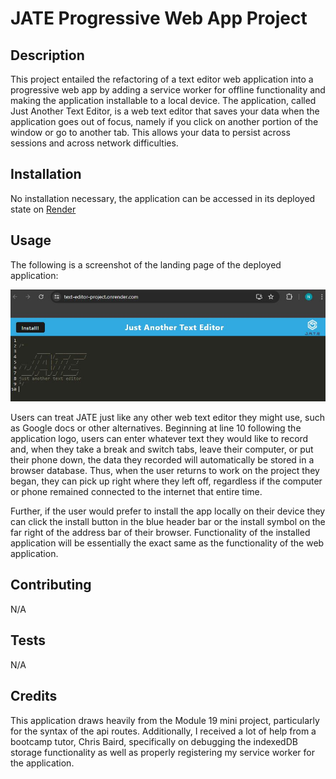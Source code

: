 # JATE Progressive Web App Project

## Description
This project entailed the refactoring of a text editor web application into a progressive web app by adding a service worker for offline functionality and making the application installable to a local device.  The application, called Just Another Text Editor, is a web text editor that saves your data when the application goes out of focus, namely if you click on another portion of the window or go to another tab.  This allows your data to persist across sessions and across network difficulties.

## Installation
No installation necessary, the application can be accessed in its deployed state on [Render](https://text-editor-project.onrender.com/)

## Usage
The following is a screenshot of the landing page of the deployed application:  

![JATE landing page screenshot](./images/text-editor-landing-page-screenshot.JPG)

Users can treat JATE just like any other web text editor they might use, such as Google docs or other alternatives.  Beginning at line 10 following the application logo, users can enter whatever text they would like to record and, when they take a break and switch tabs, leave their computer, or put their phone down, the data they recorded will automatically be stored in a browser database.  Thus, when the user returns to work on the project they began, they can pick up right where they left off, regardless if the computer or phone remained connected to the internet that entire time.

Further, if the user would prefer to install the app locally on their device they can click the install button in the blue header bar or the install symbol on the far right of the address bar of their browser.  Functionality of the installed application will be essentially the exact same as the functionality of the web application.


## Contributing
N/A

## Tests
N/A

## Credits
This application draws heavily from the Module 19 mini project, particularly for the syntax of the api routes.  Additionally, I received a lot of help from a bootcamp tutor,  Chris Baird, specifically on debugging the indexedDB storage functionality as well as properly registering my service worker for the application.

